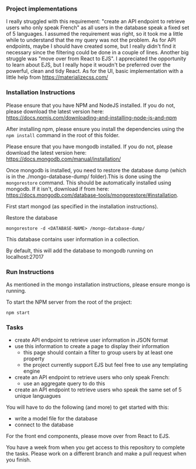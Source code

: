 ### Project implementations
I really struggled with this requirement: "create an API endpoint to retrieve users who only speak French" as all users in the database speak a fixed set of 5 languages. I assumed the requirement was right, so it took me a little while to understand that the my query was not the problem. 
As for API endpoints, maybe I should have created some, but I really didn't find it necessary since the filtering could be done in a couple of lines.
Another big struggle was "move over from React to EJS".
I appreciated the opportunity to learn about EJS, but I really hope it woudn't be preferred over the powerful, clean and tidy React.
As for the UI, basic implementation with a little help from https://materializecss.com/



### Installation Instructions
Please ensure that you have NPM and NodeJS installed. If you do not, please download the latest version here: https://docs.npmjs.com/downloading-and-installing-node-js-and-npm

After installing npm, please ensure you install the dependencies using the `npm install` command in the root of this folder.

Please ensure that you have mongodb installed. If you do not, please download the latest version here: https://docs.mongodb.com/manual/installation/

Once mongodb is installed, you need to restore the database dump (which is in the ./mongo-database-dump/ folder).This is done using the `mongorestore` command. This should be automatically installed using mongodb. If it isn't, download if from here: https://docs.mongodb.com/database-tools/mongorestore/#installation. 

First start mongod (as specified in the installation instructions).

Restore the database

```
mongorestore -d <DATABASE-NAME> /mongo-database-dump/
```

This database contains user information in a collection.

By default, this will add the database to mongodb running on localhost:27017


### Run Instructions

As mentioned in the mongo installation instructions, please ensure mongo is running.

To start the NPM server from the root of the project:
```
npm start
```

### Tasks
* create API endpoint to retrieve user information in JSON format
* use this information to create a page to display their information
    * this page should contain a filter to group users by at least one property
    * the project currently support EJS but feel free to use any templating engine
* create an API endpoint to retrieve users who only speak French:
    * use an aggregate query to do this
* create an API endpoint to retrieve users who speak the same set of 5 unique languagues

You will have to do the following (and more) to get started with this:
* write a model file for the database
* connect to the database

For the front end components, please move over from React to EJS.

You have a week from when you get access to this repository to complete the tasks. Please work on a different branch and make a pull request when you finish.
